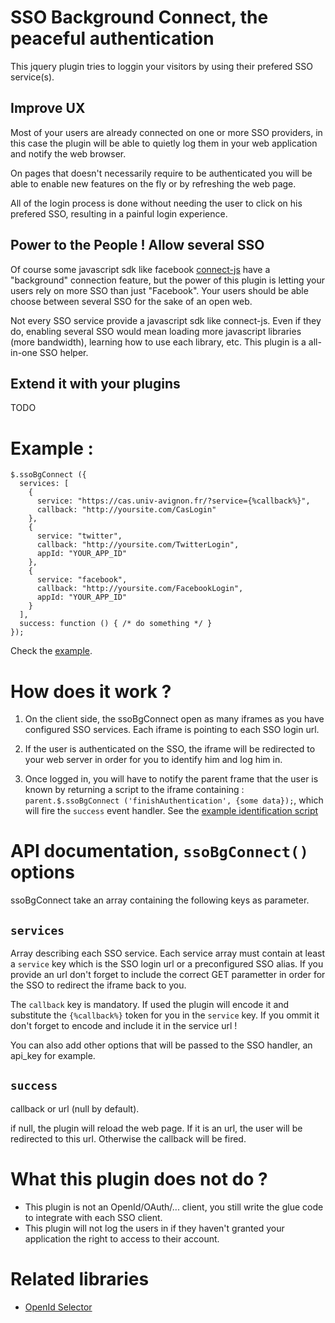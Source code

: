 
SSO Background Connect, the peaceful authentication
===================================================

This jquery plugin tries to loggin your visitors by using their prefered SSO service(s).

Improve UX
----------

Most of your users are already connected on one or more SSO providers, in this case the plugin will
be able to quietly log them in your web application and notify the web browser.

On pages that doesn't necessarily require to be authenticated you will be able to enable
new features on the fly or by refreshing the web page.

All of the login process is done without needing the user to click on his prefered SSO, 
resulting in a painful login experience.

Power to the People ! Allow several SSO
---------------------------------------

Of course some javascript sdk like facebook [connect-js](https://github.com/facebook/connect-js) have 
a "background" connection feature, but the power of this plugin is letting your users rely on more SSO
than just "Facebook". Your users should be able choose between several SSO for the sake of an open web.

Not every SSO service provide a javascript sdk like connect-js. Even if they do,
enabling several SSO would mean loading more javascript libraries (more bandwidth), 
learning how to use each library, etc. This plugin is a all-in-one SSO helper.


Extend it with your plugins
---------------------------

TODO

Example :
=========

    $.ssoBgConnect ({
      services: [
        {
          service: "https://cas.univ-avignon.fr/?service={%callback%}",
          callback: "http://yoursite.com/CasLogin"
        },
        {
          service: "twitter",
          callback: "http://yoursite.com/TwitterLogin",
          appId: "YOUR_APP_ID"
        },
        {
          service: "facebook",
          callback: "http://yoursite.com/FacebookLogin",
          appId: "YOUR_APP_ID"
        }
      ],
      success: function () { /* do something */ }
    });

Check the [example](https://github.com/ArnaudD/jquery.sso-bg-connect/blob/master/examples/index.php).

How does it work ?
==================

1. On the client side, the ssoBgConnect open as many iframes as you have configured SSO services. 
   Each iframe is pointing to each SSO login url.

2. If the user is authenticated on the SSO, the iframe will be redirected to your web server
   in order for you to identify him and log him in. 

3. Once logged in, you will have to notify the parent frame that the user is known
   by returning a script to the iframe containing : 
   `parent.$.ssoBgConnect ('finishAuthentication', {some data});`, which will fire
   the `success` event handler.
   See the [example identification script](https://github.com/ArnaudD/jquery.sso-bg-connect/blob/master/examples/dumbLogin.php)


API documentation, `ssoBgConnect()` options
===========================================

ssoBgConnect take an array containing the following keys as parameter.

`services`
----------

Array describing each SSO service. Each service array must contain at least a `service` key which is
the SSO login url or a preconfigured SSO alias. If you provide an url don't forget to include
the correct GET parametter in order for the SSO to redirect the iframe back to you.

The `callback` key is mandatory. If used the plugin will encode it and substitute the `{%callback%}` token
for you in the `service` key. If you ommit it don't forget to encode and include it
in the service url !

You can also add other options that will be passed to the SSO handler, an api_key for example.

`success`
---------

callback or url (null by default).

if null, the plugin will reload the web page. If it is an url, the user will be redirected to this url.
Otherwise the callback will be fired.
    


What this plugin does not do ?
==============================

* This plugin is not an OpenId/OAuth/... client, you still write the glue code to integrate with each SSO client.
* This plugin will not log the users in if they haven't granted your application the right to access to their account.

Related libraries
=================

* [OpenId Selector](http://code.google.com/p/openid-selector/)



